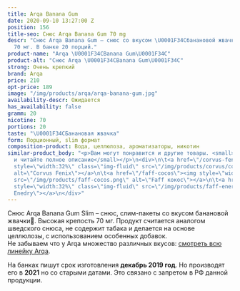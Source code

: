 ```yaml
---
title: Arqa Banana Gum
date: 2020-09-10 13:27:00 Z
position: 156
title-seo: Снюс Arqa Banana Gum 70 mg
descr: "Снюс Arqa Banana Gum – снюс со вкусом \U0001F34Cбанановой жвачки. Крепость
  70 мг. В банке 20 порций."
product-name: "Arqa \U0001F34CBanana Gum\U0001F34C"
product-alt: "Снюс Arqa \U0001F34CBanana Gum\U0001F34C"
strong: Очень крепкий
brand: Arqa
price: 210
opt-price: 189
image: "/img/products/arqa/arqa-banana-gum.jpg"
availability-descr: Ожидается
has_availability: false
gramm: 20
nicotine: 70
portions: 20
taste: "\U0001F34CБанановая жвачка"
form: Порционный, slim формат
composition-product: Вода, целлюлоза, ароматизаторы, никотин
similar-product_body: "<p>Вам могут понравится и другие товары. <small>Жмите на картинки
  и читайте полное описание</small></p>\n<div>\n\t<a href=\"/corvus-fenix-barberry\"><img
  style=\"width:32%\" class=\"img-fluid\" src=\"/img/products/corvus/corvus-fenix.png\"
  alt=\"Corvus Fenix\"></a>\n\t<a href=\"/faff-cocos\"><img style=\"width:32%\" class=\"img-fluid\"
  src=\"/img/products/faff-cocos.png\" alt=\"Faff кокос\"></a>\n\t<a href=\"/faff-snus-energy\"><img
  style=\"width:32%\" class=\"img-fluid\" src=\"/img/products/faff-energy.png\" alt=\"Faff
  Enedry\"></a>\n</div>"
---
```


Снюс Arqa Banana Gum Slim – снюс, слим-пакеты со вкусом банановой жвачки🍌. Высокая крепость 70 мг. Продукт считается аналогом шведского снюса, не содержит табака и делается на основе целлюлозы, с использованием особенных добавок.<br>
Не забываем что у Arqa множество различных вкусов: [смотреть всю линейку Arqa](/arqa).

На банках пишут срок изготовления **декабрь 2019 год**. Но производят его в **2021** но со старыми датами. Это связано с запретом в РФ данной продукции.